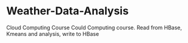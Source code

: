 # Weather-Data-Analysis
Cloud Computing Course
Could Computing course. Read from HBase, Kmeans and analysis, write to HBase
